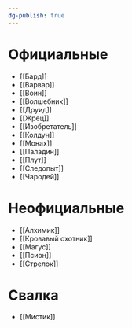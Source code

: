 ```yaml
---
dg-publish: true
---
```

# Официальные
- [[Бард]]
- [[Варвар]]
- [[Воин]]
- [[Волшебник]]
- [[Друид]]
- [[Жрец]]
- [[Изобретатель]]
- [[Колдун]]
- [[Монах]]
- [[Паладин]]
- [[Плут]]
- [[Следопыт]]
- [[Чародей]]

# Неофициальные
- [[Алхимик]]
- [[Кровавый охотник]]
- [[Магус]]
- [[Псион]]
- [[Стрелок]]

# Свалка
- [[Мистик]]
